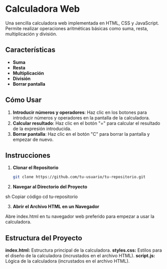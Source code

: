 # Calculadora Web

Una sencilla calculadora web implementada en HTML, CSS y JavaScript. Permite realizar operaciones aritméticas básicas como suma, resta, multiplicación y división.

## Características

- **Suma**
- **Resta**
- **Multiplicación**
- **División**
- **Borrar pantalla**

## Cómo Usar

1. **Introducir números y operadores**: Haz clic en los botones para introducir números y operadores en la pantalla de la calculadora.
2. **Calcular resultado**: Haz clic en el botón "=" para calcular el resultado de la expresión introducida.
3. **Borrar pantalla**: Haz clic en el botón "C" para borrar la pantalla y empezar de nuevo.

## Instrucciones

1. **Clonar el Repositorio**

   ```sh
   git clone https://github.com/tu-usuario/tu-repositorio.git


2. **Navegar al Directorio del Proyecto**

sh
Copiar código
cd tu-repositorio

3. **Abrir el Archivo HTML en un Navegador**

Abre index.html en tu navegador web preferido para empezar a usar la calculadora.

## Estructura del Proyecto

**index.html:** Estructura principal de la calculadora.
**styles.css:** Estilos para el diseño de la calculadora (incrustados en el archivo HTML).
**script.js:** Lógica de la calculadora (incrustados en el archivo HTML).
